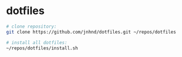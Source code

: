 # dotfiles

```sh
# clone repository:
git clone https://github.com/jnhnd/dotfiles.git ~/repos/dotfiles
```

```sh
# install all dotfiles:
~/repos/dotfiles/install.sh
```
